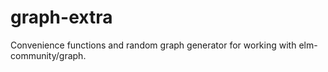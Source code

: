 # graph-extra
Convenience functions and random graph generator for working with elm-community/graph.
